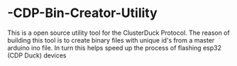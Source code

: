 # -CDP-Bin-Creator-Utility
This is a open source utility tool for the ClusterDuck Protocol. The reason of building this tool is to create binary files with unique id's from a master arduino ino file. In turn this helps speed up the process of flashing esp32 (CDP Duck) devices 
